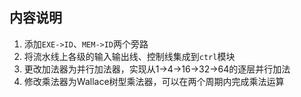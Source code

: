 ## 内容说明

1. 添加`EXE->ID`、`MEM->ID`两个旁路
2. 将流水线上各级的输入输出线、控制线集成到`ctrl`模块
3. 更改加法器为并行加法器，实现从1->4->16->32->64的逐层并行加法
4. 修改乘法器为Wallace树型乘法器，可以在两个周期内完成乘法运算
